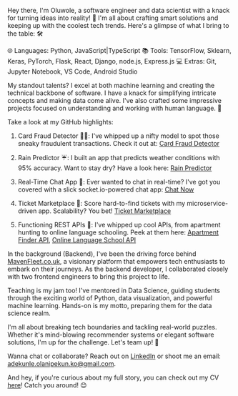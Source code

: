 Hey there, I'm Oluwole, a software engineer and data scientist with a knack for turning ideas into reality! 🚀 I'm all about crafting smart solutions and keeping up with the coolest tech trends. Here's a glimpse of what I bring to the table: 🛠️

🌐 Languages: Python, JavaScript|TypeScript
📚 Tools: TensorFlow, Sklearn, Keras, PyTorch, Flask, React, Django, node.js, Express.js
💻 Extras: Git, Jupyter Notebook, VS Code, Android Studio

My standout talents? I excel at both machine learning and creating the technical backbone of software. I have a knack for simplifying intricate concepts and making data come alive. I've also crafted some impressive projects focused on understanding and working with human language. 💪

Take a look at my GitHub highlights:

1. Card Fraud Detector 🕵️‍♂️: I've whipped up a nifty model to spot those sneaky fraudulent transactions. Check it out at: [Card Fraud Detector](https://github.com/kunle001/card-fraud)

2. Rain Predictor ☔: I built an app that predicts weather conditions with 95% accuracy. Want to stay dry? Have a look here: [Rain Predictor](https://github.com/kunle001/Rain-Predictor)

3. Real-Time Chat App 💬: Ever wanted to chat in real-time? I've got you covered with a slick socket.io-powered chat app: [Chat Now](https://github.com/kunle001/chat-now)

4. Ticket Marketplace 🎫: Score hard-to-find tickets with my microservice-driven app. Scalability? You bet! [Ticket Marketplace](https://github.com/kunle001/ticketting)

5. Functioning REST APIs 🏢: I've whipped up cool APIs, from apartment hunting to online language schooling. Peek at them here: [Apartment Finder API](https://github.com/kunle001/mooveX), [Online Language School API](https://github.com/kunle001/oxford)

In the background (Backend), I've been the driving force behind [MavenFleet.co.uk](https://mavenfleet.co.uk), a visionary platform that empowers tech enthusiasts to embark on their journeys. As the backend developer, I collaborated closely with two frontend engineers to bring this project to life.

Teaching is my jam too! I've mentored in Data Science, guiding students through the exciting world of Python, data visualization, and powerful machine learning. Hands-on is my motto, preparing them for the data science realm.

I'm all about breaking tech boundaries and tackling real-world puzzles. Whether it's mind-blowing recommender systems or elegant software solutions, I'm up for the challenge. Let's team up! 🤝

Wanna chat or collaborate? Reach out on [LinkedIn](https://www.linkedin.com/in/oluwole/) or shoot me an email: adekunle.olanipekun.ko@gmail.com.

And hey, if you're curious about my full story, you can check out my CV [here](https://fonetohome.s3.amazonaws.com/kunle-u-cv.pdf)! Catch you around! 😊
